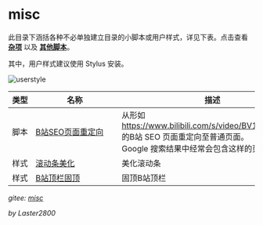 # misc

此目录下涵括各种不必单独建立目录的小脚本或用户样式，详见下表。点击查看 **[杂项](https://greasyfork.org/zh-CN/scripts?language=all&set=470770)** 以及 **[其他脚本](https://greasyfork.org/zh-CN/scripts?language=all&set=470686)**。

其中，用户样式建议使用 Stylus 安装。

![userstyle](https://gitee.com/liangjiancang/userscript/raw/master/misc/screenshot/userstyle.png)

| <div style="min-width:2em">类型</div> | <div style="min-width:10em">名称</div>                          | 描述                                                                                                                               |
| ------------------------------------- | --------------------------------------------------------------- | ---------------------------------------------------------------------------------------------------------------------------------- |
| 脚本                                  | [B站SEO页面重定向](https://greasyfork.org/zh-CN/scripts/430227) | 从形如 <https://www.bilibili.com/s/video/BV1xx411c7mD> 的B站 SEO 页面重定向至普通页面。<br>Google 搜索结果中经常会包含这样的页面。 |
| 样式                                  | [滚动条美化](https://greasyfork.org/zh-CN/scripts/430290)       | 美化滚动条                                                                                                                         |
| 样式                                  | [B站顶栏固顶](https://greasyfork.org/zh-CN/scripts/430292)      | 固顶B站顶栏                                                                                                                        |

*gitee: [misc](https://gitee.com/liangjiancang/userscript/tree/master/misc)*

*by Laster2800*
